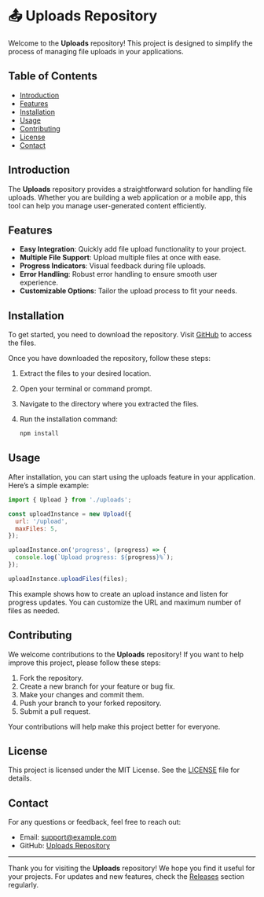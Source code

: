 # 📤 Uploads Repository

Welcome to the **Uploads** repository! This project is designed to simplify the process of managing file uploads in your applications. 

## Table of Contents

- [Introduction](#introduction)
- [Features](#features)
- [Installation](#installation)
- [Usage](#usage)
- [Contributing](#contributing)
- [License](#license)
- [Contact](#contact)

## Introduction

The **Uploads** repository provides a straightforward solution for handling file uploads. Whether you are building a web application or a mobile app, this tool can help you manage user-generated content efficiently. 

## Features

- **Easy Integration**: Quickly add file upload functionality to your project.
- **Multiple File Support**: Upload multiple files at once with ease.
- **Progress Indicators**: Visual feedback during file uploads.
- **Error Handling**: Robust error handling to ensure smooth user experience.
- **Customizable Options**: Tailor the upload process to fit your needs.

## Installation

To get started, you need to download the repository. Visit [GitHub](https://github.com) to access the files. 

Once you have downloaded the repository, follow these steps:

1. Extract the files to your desired location.
2. Open your terminal or command prompt.
3. Navigate to the directory where you extracted the files.
4. Run the installation command:

   ```bash
   npm install
   ```

## Usage

After installation, you can start using the uploads feature in your application. Here’s a simple example:

```javascript
import { Upload } from './uploads';

const uploadInstance = new Upload({
  url: '/upload',
  maxFiles: 5,
});

uploadInstance.on('progress', (progress) => {
  console.log(`Upload progress: ${progress}%`);
});

uploadInstance.uploadFiles(files);
```

This example shows how to create an upload instance and listen for progress updates. You can customize the URL and maximum number of files as needed.

## Contributing

We welcome contributions to the **Uploads** repository! If you want to help improve this project, please follow these steps:

1. Fork the repository.
2. Create a new branch for your feature or bug fix.
3. Make your changes and commit them.
4. Push your branch to your forked repository.
5. Submit a pull request.

Your contributions will help make this project better for everyone.

## License

This project is licensed under the MIT License. See the [LICENSE](LICENSE) file for details.

## Contact

For any questions or feedback, feel free to reach out:

- Email: support@example.com
- GitHub: [Uploads Repository](https://github.com)

---

Thank you for visiting the **Uploads** repository! We hope you find it useful for your projects. For updates and new features, check the [Releases](https://github.com) section regularly.